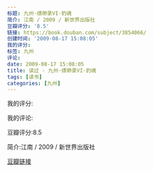 ```yaml
---
标题: 九州·缥缈录VI·豹魂
简介: 江南 / 2009 / 新世界出版社
豆瓣评分: '8.5'
链接: https://book.douban.com/subject/3854066/
创建时间: '2009-08-17 15:08:05'
我的评分:
标签: 九州
评论:
date: 2009-08-17 15:08:05
title: 读过 - 九州·缥缈录VI·豹魂
tags: [读书]
categories: [九州]
---
```


我的评分:

我的评论:

豆瓣评分:8.5

简介:江南 / 2009 / 新世界出版社

[豆瓣链接](https://book.douban.com/subject/3854066/)


